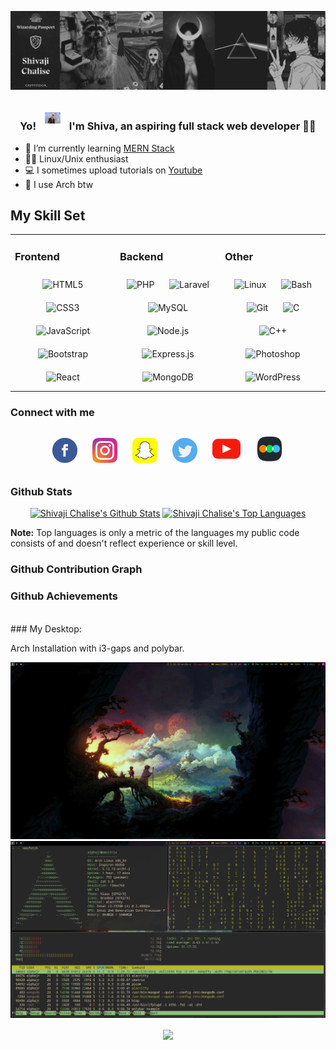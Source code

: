 ![Banner](https://raw.githubusercontent.com/shivajichalise/shivajichalise/main/images/banner.png)

### <div align="center">Yo! <img src="https://raw.githubusercontent.com/shivajichalise/shivajichalise/main/images/rickastley.gif" style="margin: 10px" width="25px" /> I'm Shiva, an aspiring full stack web developer 👨‍💻 </div>

- 🔭 I’m currently learning [MERN Stack](https://www.mongodb.com/mern-stack)
- 👨‍💻 Linux/Unix enthusiast
- 💻 I sometimes upload tutorials on [Youtube](https://www.youtube.com/channel/UCqE0hGR31rln3XShQa6NGFA?sub_confirmation=1)
- 🐧 I use Arch btw

## My Skill Set

<table><tr><td valign="top" width="33%">

### Frontend

<div align="center">  
<img style="margin: 10px" src="https://profilinator.rishav.dev/skills-assets/html5-original-wordmark.svg" alt="HTML5" height="50" />  
<img style="margin: 10px" src="https://profilinator.rishav.dev/skills-assets/css3-original-wordmark.svg" alt="CSS3" height="50" />  
<img style="margin: 10px" src="https://profilinator.rishav.dev/skills-assets/javascript-original.svg" alt="JavaScript" height="50" />  
<img style="margin: 10px" src="https://profilinator.rishav.dev/skills-assets/bootstrap-plain.svg" alt="Bootstrap" height="50" />  
<img style="margin: 10px" src="https://profilinator.rishav.dev/skills-assets/react-original-wordmark.svg" alt="React" height="50" />  
</div>

</td><td valign="top" width="33%">

### Backend

<div align="center">  
<img style="margin: 10px" src="https://profilinator.rishav.dev/skills-assets/php-original.svg" alt="PHP" height="50" />  
<img style="margin: 10px" src="https://profilinator.rishav.dev/skills-assets/laravel-plain-wordmark.svg" alt="Laravel" height="50" />  
<img style="margin: 10px" src="https://profilinator.rishav.dev/skills-assets/mysql-original-wordmark.svg" alt="MySQL" height="50" />  
<img style="margin: 10px" src="https://profilinator.rishav.dev/skills-assets/nodejs-original-wordmark.svg" alt="Node.js" height="50" />  
<img style="margin: 10px" src="https://profilinator.rishav.dev/skills-assets/express-original-wordmark.svg" alt="Express.js" height="50" />  
<img style="margin: 10px" src="https://profilinator.rishav.dev/skills-assets/mongodb-original-wordmark.svg" alt="MongoDB" height="50" />  
</div>

</td><td valign="top" width="33%">

### Other

<div align="center">  
<img style="margin: 10px" src="https://profilinator.rishav.dev/skills-assets/linux-original.svg" alt="Linux" height="50" />  
<img style="margin: 10px" src="https://profilinator.rishav.dev/skills-assets/gnu_bash-icon.svg" alt="Bash" height="50" />  
<img style="margin: 10px" src="https://profilinator.rishav.dev/skills-assets/git-scm-icon.svg" alt="Git" height="50" />  
<img style="margin: 10px" src="https://profilinator.rishav.dev/skills-assets/c-original.svg" alt="C" height="50" />  
<img style="margin: 10px" src="https://profilinator.rishav.dev/skills-assets/cplusplus-original.svg" alt="C++" height="50" />  
<img style="margin: 10px" src="https://profilinator.rishav.dev/skills-assets/photoshop-plain.svg" alt="Photoshop" height="50" />  
<img style="margin: 10px" src="https://profilinator.rishav.dev/skills-assets/wordpress.png" alt="WordPress" height="50" />  
</div>

</td></tr></table>

### Connect with me

<div align="center">
<a href="https://facebook.com/theshivajichalise" target="_blank"><img alt="facebook" width="40px" src="https://raw.githubusercontent.com/shivajichalise/shivajichalise/d4cfd185ef504231c5ccfc03b5474edb4e60d237/images/fb.svg" style="margin: 10px" /></a>
<a href="https://instagram.com/shivajichalise" target="_blank"><img  alt="instagram" width="40px" src="https://raw.githubusercontent.com/shivajichalise/shivajichalise/d4cfd185ef504231c5ccfc03b5474edb4e60d237/images/instagram.svg" style="margin: 10px"/></a>
<a href="https://snapchat.com/add/literallyshiv" target="_blank"><img alt="snapchat" width="40px" src="https://raw.githubusercontent.com/shivajichalise/shivajichalise/d4cfd185ef504231c5ccfc03b5474edb4e60d237/images/sc.svg" style="margin: 10px"/></a>
<a href="https://twitter.com/alphaxjr" target="_blank"><img alt="twitter" width="40px" src="https://raw.githubusercontent.com/shivajichalise/shivajichalise/d4cfd185ef504231c5ccfc03b5474edb4e60d237/images/twitter.svg" style="margin: 10px"/></a>
<a href="https://www.youtube.com/channel/UCqE0hGR31rln3XShQa6NGFA?sub_confirmation=1" target="_blank"><img alt="youtube" width="45px" src="https://raw.githubusercontent.com/shivajichalise/shivajichalise/d4cfd185ef504231c5ccfc03b5474edb4e60d237/images/ytb.svg" style="margin: 10px"/></a>
<a href="https://letterboxd.com/shivajichalise/" target="_blank"><img alt="letterboxd" width="45px" src="https://raw.githubusercontent.com/shivajichalise/shivajichalise/main/images/letterboxd.png" style="margin: 10px"/></a>
</div>

### Github Stats

<p align="center">
<a href="https://github.com/SubhamRaoniar28/github-readme-stats"><img height="180em" alt="Shivaji Chalise's Github Stats" src="https://github-readme-stats.vercel.app/api?username=shivajichalise&show_icons=true&count_private=true&theme=react&hide_border=true&bg_color=0D1117" /></a>
<a href="https://github.com/SubhamRaoniar28/github-readme-stats"><img height="180em" alt="Shivaji Chalise's Top Languages" src="https://github-readme-stats.vercel.app/api/top-langs/?username=shivajichalise&langs_count=8&count_private=true&layout=compact&theme=react&hide_border=true&bg_color=0D1117" /></a>
</p>
<b>Note:</b> Top languages is only a metric of the languages my public code consists of and doesn't reflect experience or skill level.

### Github Contribution Graph

<p align="center">
<a href="https://github.com/shivajichalise“>
<img alt="Shivaji Chalise Activity Graph" src="https://activity-graph.herokuapp.com/graph?username=shivajichalise&bg_color=0D1117&color=0D1016&line=48A0BA&point=FFFFFF&hide_border=true&" />
</a>
</p>

### Github Achievements

<p align="center"><a href="https://github.com/shivajichalise“><img src="https://github-profile-trophy.vercel.app/?username=shivajichalise&margin-w=5&theme=tokyonoght" alt="Shivaji Chalise's Github Trophies" /></a> </p>

<br>
### My Desktop:

Arch Installation with i3-gaps and polybar.

![Desktop](https://raw.githubusercontent.com/shivajichalise/shivajichalise/main/images/mydesktop/desktop1.png)
![Neofetch, Htop & Cmatrix](https://raw.githubusercontent.com/shivajichalise/shivajichalise/main/images/mydesktop/desktop2.png)

<div align="center">
<img src="https://komarev.com/ghpvc/?username=shivajichalise&&style=flat" align="center" />
</div>
